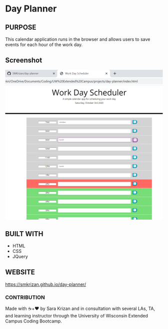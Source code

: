 # Day Planner

## PURPOSE
This calendar application runs in the browser and allows users to save events for each hour of the work day.

## Screenshot
<img src="./assets/Day-Planner_screenshot.png" alt="a glimpse of the calendar application">

## BUILT WITH
* HTML
* CSS
* JQuery

## WEBSITE
https://smkrizan.github.io/day-planner/

### CONTRIBUTION
Made with ☕+❤️ by Sara Krizan and in consultation with several LAs, TA, and learning instructor through the University of Wisconsin Extended Campus Coding Bootcamp.
